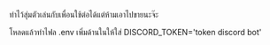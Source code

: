ทำไว้สุ่มตัวเล่นกับเพื่อนใช้ต่อได้แต่ห้ามเอาไปขายนะจ๊ะ 

โหลดแล้วทำไฟล .env เพิ่มด้านในให้ใส่ DISCORD_TOKEN='token discord bot'
